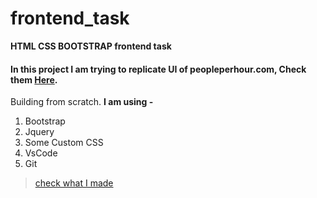 # frontend_task

**HTML CSS BOOTSTRAP frontend task**

#### In this project I am trying to replicate UI of peopleperhour.com, Check them [Here](https://www.peopleperhour.com/freelancer/marketing-seo/penprince-m-experienced-guest-post-writer-on-nnjvwn#reviews).
Building from scratch.
**I am using -**

1. Bootstrap
2. Jquery
3. Some Custom CSS
4. VsCode
5. Git

> [check what I made](https://saxenaudit.github.io/frontend_task)
